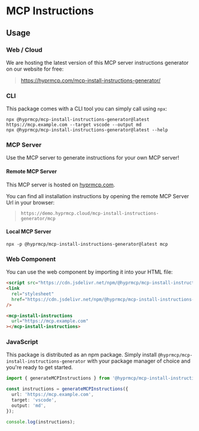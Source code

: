 # MCP Instructions

## Usage

### Web / Cloud

We are hosting the latest version of this MCP server instructions generator on our website for free:

> https://hyprmcp.com/mcp-install-instructions-generator/

### CLI

This package comes with a CLI tool you can simply call using `npx`:

```shell
npx @hyprmcp/mcp-install-instructions-generator@latest https://mcp.example.com --target vscode --output md
npx @hyprmcp/mcp-install-instructions-generator@latest --help
```

### MCP Server

Use the MCP server to generate instructions for your own MCP server!

#### Remote MCP Server

This MCP server is hosted on [hyprmcp.com](https://hyprmcp.com/).

You can find all installation instructions by opening the remote MCP Server Url in your browser:

> ```
> https://demo.hyprmcp.cloud/mcp-install-instructions-generator/mcp
> ```

#### Local MCP Server

```shell
npx -p @hyprmcp/mcp-install-instructions-generator@latest mcp
```

### Web Component

You can use the web component by importing it into your HTML file:

<!-- x-release-please-start-version -->

```html
<script src="https://cdn.jsdelivr.net/npm/@hyprmcp/mcp-install-instructions-generator@0.2.1/dist/component/index.js"></script>
<link
  rel="stylesheet"
  href="https://cdn.jsdelivr.net/npm/@hyprmcp/mcp-install-instructions-generator@0.2.1/dist/component/index.css"
/>

<mcp-install-instructions
  url="https://mcp.example.com"
></mcp-install-instructions>
```

<!-- x-release-please-end -->

### JavaScript

This package is distributed as an npm package.
Simply install `@hyprmcp/mcp-install-instructions-generator` with your package manager of choice and you're ready to get started.

```ts
import { generateMCPInstructions } from '@hyprmcp/mcp-install-instructions';

const instructions = generateMCPInstructions({
  url: 'https://mcp.example.com',
  target: 'vscode',
  output: 'md',
});

console.log(instructions);
```
